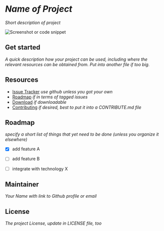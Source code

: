 # _Name of Project_

_Short description of project_

![Screenshot or code snippet](http://placehold.it/550x350&text=Image%20or%20code%20snippet%20if%20applicable)


## Get started

_A quick description how your project can be used, including where the relevant resources can be obtained from.
Put into another file if too big._


## Resources

* [Issue Tracker](link-to-issue-tracker) _use github unless you got your own_
* [Roadmap](link-to-issue-tracker-filter) _if in terms of tagged issues_
* [Download](link-to-downloadable-archive) _if downloadable_
* [Contributing](link-to-contribute-guide) _if desired, best to put it into a CONTRIBUTE.md file_


## Roadmap

_specify a short list of things that yet need to be done (unless you organize it elsewhere)_

- [x]  add feature A
- [ ]  add feature B
- [ ]  integrate with technology X


## Maintainer

_Your Name with link to Github profile or email_


## License

_The project License, update in LICENSE file, too_